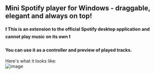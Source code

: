 ## Mini Spotify player for Windows - draggable, elegant and always on top!
#### ❗️ This is an extension to the official Spotify desktop application and cannot play music on its own ❗️
#### You can use it as a controller and preview of played tracks.
  Here's what it looks like:  
![image](https://user-images.githubusercontent.com/56158767/160631523-5c462912-b8cb-4e1f-8116-632d7c57d095.png)
